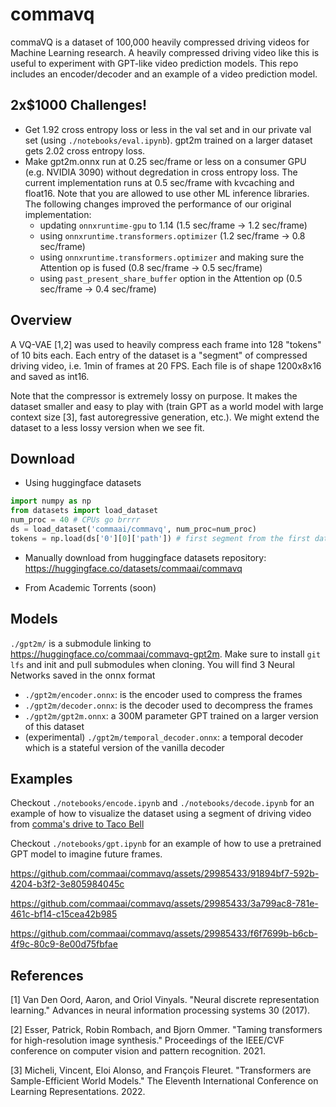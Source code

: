 # commavq
commaVQ is a dataset of 100,000 heavily compressed driving videos for Machine Learning research. A heavily compressed driving video like this is useful to experiment with GPT-like video prediction models. This repo includes an encoder/decoder and an example of a video prediction model.

## 2x$1000 Challenges!

- Get 1.92 cross entropy loss or less in the val set and in our private val set (using `./notebooks/eval.ipynb`). gpt2m trained on a larger dataset gets 2.02 cross entropy loss.
- Make gpt2m.onnx run at 0.25 sec/frame or less on a consumer GPU (e.g. NVIDIA 3090) without degredation in cross entropy loss. The current implementation runs at 0.5 sec/frame with kvcaching and float16. Note that you are allowed to use other ML inference libraries. The following changes improved the performance of our original implementation:
  - updating `onnxruntime-gpu` to 1.14 (1.5 sec/frame -> 1.2 sec/frame)
  - using `onnxruntime.transformers.optimizer` (1.2 sec/frame -> 0.8 sec/frame)
  - using `onnxruntime.transformers.optimizer` and making sure the Attention op is fused (0.8 sec/frame -> 0.5 sec/frame)
  - using `past_present_share_buffer` option in the Attention op (0.5 sec/frame -> 0.4 sec/frame)

## Overview
A VQ-VAE [1,2] was used to heavily compress each frame into 128 "tokens" of 10 bits each. Each entry of the dataset is a "segment" of compressed driving video, i.e. 1min of frames at 20 FPS. Each file is of shape 1200x8x16 and saved as int16.

Note that the compressor is extremely lossy on purpose. It makes the dataset smaller and easy to play with (train GPT as a world model with large context size [3], fast autoregressive generation, etc.). We might extend the dataset to a less lossy version when we see fit.

## Download
- Using huggingface datasets
```python
import numpy as np
from datasets import load_dataset
num_proc = 40 # CPUs go brrrr
ds = load_dataset('commaai/commavq', num_proc=num_proc)
tokens = np.load(ds['0'][0]['path']) # first segment from the first data shard
```

- Manually download from huggingface datasets repository: https://huggingface.co/datasets/commaai/commavq

- From Academic Torrents (soon)


## Models
`./gpt2m/` is a submodule linking to https://huggingface.co/commaai/commavq-gpt2m. Make sure to install `git lfs` and init and pull submodules when cloning.
You will find 3 Neural Networks saved in the onnx format
- `./gpt2m/encoder.onnx`: is the encoder used to compress the frames
- `./gpt2m/decoder.onnx`: is the decoder used to decompress the frames
- `./gpt2m/gpt2m.onnx`: a 300M parameter GPT trained on a larger version of this dataset
- (experimental) `./gpt2m/temporal_decoder.onnx`: a temporal decoder which is a stateful version of the vanilla decoder

## Examples
Checkout `./notebooks/encode.ipynb` and `./notebooks/decode.ipynb` for an example of how to visualize the dataset using a segment of driving video from [comma's drive to Taco Bell](https://blog.comma.ai/taco-bell/)

Checkout `./notebooks/gpt.ipynb` for an example of how to use a pretrained GPT model to imagine future frames.

https://github.com/commaai/commavq/assets/29985433/91894bf7-592b-4204-b3f2-3e805984045c

https://github.com/commaai/commavq/assets/29985433/3a799ac8-781e-461c-bf14-c15cea42b985

https://github.com/commaai/commavq/assets/29985433/f6f7699b-b6cb-4f9c-80c9-8e00d75fbfae


## References
[1] Van Den Oord, Aaron, and Oriol Vinyals. "Neural discrete representation learning." Advances in neural information processing systems 30 (2017).

[2] Esser, Patrick, Robin Rombach, and Bjorn Ommer. "Taming transformers for high-resolution image synthesis." Proceedings of the IEEE/CVF conference on computer vision and pattern recognition. 2021.

[3] Micheli, Vincent, Eloi Alonso, and François Fleuret. "Transformers are Sample-Efficient World Models." The Eleventh International Conference on Learning Representations. 2022.
